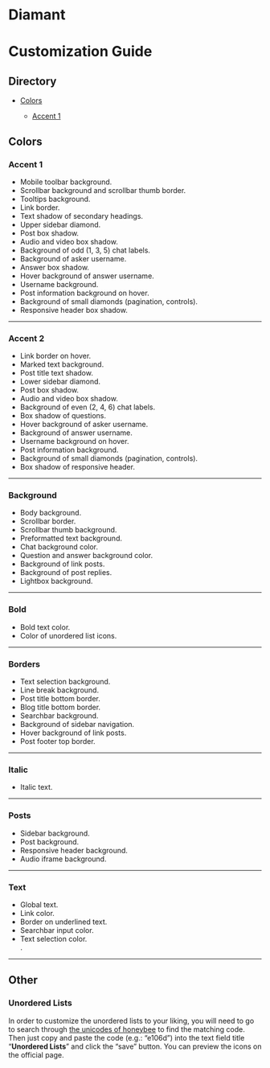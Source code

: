 # Diamant
<h1>Customization Guide</h1>

<h2>Directory</h2>
<ul>
  <li><a href="#colors" title="jump to colors">Colors</a></li>
    <ul>
      <li><a href="#accent-1" title="jump to accent 1">Accent 1</a></li>
    </ul>  
</ul>  

<h2>Colors</h2>
<h3>Accent 1</h3>
<ul>
  <li>Mobile toolbar background.</li>
  <li>Scrollbar background and scrollbar thumb border.</li>
  <li>Tooltips background.</li>
  <li>Link border.</li>
  <li>Text shadow of secondary headings.</li>
  <li>Upper sidebar diamond.</li>
  <li>Post box shadow.</li>
  <li>Audio and video box shadow.</li>
  <li>Background of odd (1, 3, 5) chat labels.</li>
  <li>Background of asker username.</li>
  <li>Answer box shadow.</li>
  <li>Hover background of answer username.</li>
  <li>Username background.</li>
  <li>Post information background on hover.</li>
  <li>Background of small diamonds (pagination, controls).</li>
  <li>Responsive header box shadow.</li>
</ul> 

<hr>

<h3>Accent 2</h3>
<ul>
  <li>Link border on hover.</li>
  <li>Marked text background.</li>
  <li>Post title text shadow.</li>
  <li>Lower sidebar diamond.</li>
  <li>Post box shadow.</li>
  <li>Audio and video box shadow.</li>
  <li>Background of even (2, 4, 6) chat labels.</li>
  <li>Box shadow of questions.</li>
  <li>Hover background of asker username.</li>
  <li>Background of answer username.</li>
  <li>Username background on hover.</li>
  <li>Post information background.</li>
  <li>Background of small diamonds (pagination, controls).</li>
  <li>Box shadow of responsive header.</li>
</ul>    

<hr>

<h3>Background</h3>
<ul>
  <li>Body background.</li>
  <li>Scrollbar border.</li>
  <li>Scrollbar thumb background.</li>
  <li>Preformatted text background.</li>
  <li>Chat background color.</li>
  <li>Question and answer background color.</li>
  <li>Background of link posts.</li>
  <li>Background of post replies.</li>
  <li>Lightbox background.</li>
</ul>    

<hr>

<h3>Bold</h3>
<ul>
  <li>Bold text color.</li>
  <li>Color of unordered list icons.</li>
</ul>

<hr>

<h3>Borders</h3>
<ul>
  <li>Text selection background.</li>
  <li>Line break background.</li>
  <li>Post title bottom border.</li>
  <li>Blog title bottom border.</li>
  <li>Searchbar background.</li>
  <li>Background of sidebar navigation.</li>
  <li>Hover background of link posts.</li>
  <li>Post footer top border.</li>
</ul>    

<hr>

<h3>Italic</h3>
<ul>
  <li>Italic text.</li>
</ul>

<hr>

<h3>Posts</h3>
<ul>
  <li>Sidebar background.</li>
  <li>Post background.</li>
  <li>Responsive header background.</li>
  <li>Audio iframe background.</li>
</ul>

<hr>

<h3>Text</h3>
<ul>
  <li>Global text.</li>
  <li>Link color.</li>
  <li>Border on underlined text.</li>
  <li>Searchbar input color.</li>
  <li>Text selection color.</li>.
</ul>

<hr>

<h2>Other</h2>
<h3>Unordered Lists</h3>
In order to customize the unordered lists to your liking, you will need to go to search through <a href="http://themehive.co/honeybee#_=_" title="honeybee icon font | by themehive">the unicodes of honeybee</a> to find the matching code. Then just copy and paste the code (e.g.: “e106d”) into the text field title “<b>Unordered Lists</b>” and click the “save” button. You can preview the icons on the official page.
